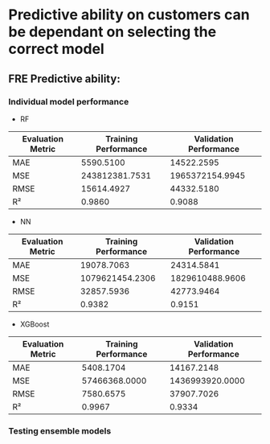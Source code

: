 # Predictive ability on customers can be dependant on selecting the correct model

## FRE Predictive ability:

### Individual model performance
- RF

| Evaluation Metric | Training Performance | Validation Performance |
| ----------------- | -------------------- | ---------------------- |
| MAE               | 5590.5100           | 14522.2595             |
| MSE               | 243812381.7531     | 1965372154.9945       |
| RMSE              | 15614.4927          | 44332.5180            |
| R²                | 0.9860               | 0.9088                 |

- NN

| Evaluation Metric | Training Performance | Validation Performance |
| ----------------- | -------------------- | ---------------------- |
| MAE               | 19078.7063           | 24314.5841             |
| MSE               | 1079621454.2306     | 1829610488.9606       |
| RMSE              | 32857.5936          | 42773.9464            |
| R²                | 0.9382               | 0.9151                 |

- XGBoost

| Evaluation Metric | Training Performance | Validation Performance |
| ----------------- | -------------------- | ---------------------- |
| MAE               | 5408.1704           | 14167.2148             |
| MSE               | 57466368.0000     | 1436993920.0000       |
| RMSE              | 7580.6575          | 37907.7026            |
| R²                | 0.9967               | 0.9334                 |

### Testing ensemble models


